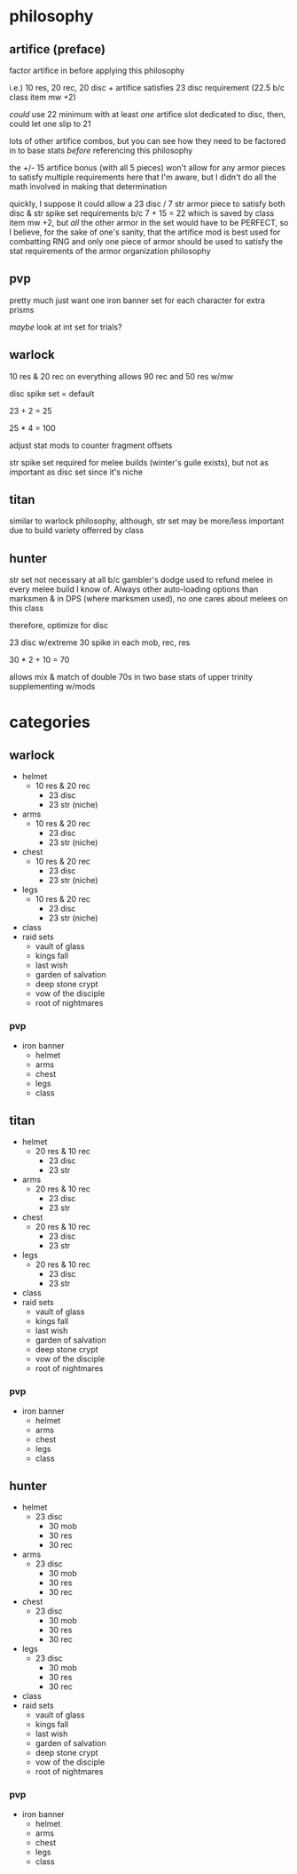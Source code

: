 # philosophy

## artifice (preface)

factor artifice in before applying this philosophy

i.e.) 10 res, 20 rec, 20 disc + artifice satisfies 23 disc requirement (22.5 b/c class item mw +2)

_could_ use 22 minimum with at least _one_ artifice slot dedicated to disc, then, could let one slip to 21

lots of other artifice combos, but you can see how they need to be factored in to base stats _before_ referencing this philosophy

the +/- 15 artifice bonus (with all 5 pieces) won't allow for any armor pieces to satisfy multiple requirements here that I'm aware, but I didn't do all the math involved in making that determination

quickly, I suppose it could allow a 23 disc / 7 str armor piece to satisfy both disc & str spike set requirements b/c 7 + 15 = 22 which is saved by class item mw +2, but _all_ the other armor in the set would have to be PERFECT, so I believe, for the sake of one's sanity, that the artifice mod is best used for combatting RNG and only one piece of armor should be used to satisfy the stat requirements of the armor organization philosophy

## pvp

pretty much just want one iron banner set for each character for extra prisms

_maybe_ look at int set for trials?

## warlock

10 res & 20 rec on everything allows 90 rec and 50 res w/mw

disc spike set = default

23 + 2 = 25

25 * 4 = 100

adjust stat mods to counter fragment offsets

str spike set required for melee builds (winter's guile exists), but not as important as disc set since it's niche

## titan

similar to warlock philosophy, although, str set may be more/less important due to build variety offerred by class

## hunter

str set not necessary at all b/c gambler's dodge used to refund melee in every melee build I know of. Always other auto-loading options than marksmen & in DPS (where marksmen used), no one cares about melees on this class

therefore, optimize for disc

23 disc w/extreme 30 spike in each mob, rec, res 

30 * 2 + 10 = 70

allows mix & match of double 70s in two base stats of upper trinity supplementing w/mods

# categories

## warlock
- helmet
  - 10 res & 20 rec
    - 23 disc
    - 23 str (niche)
- arms
  - 10 res & 20 rec
    - 23 disc
    - 23 str (niche)
- chest
  - 10 res & 20 rec
    - 23 disc
    - 23 str (niche)
- legs
  - 10 res & 20 rec
    - 23 disc 
    - 23 str (niche)
- class
- raid sets
  - vault of glass
  - kings fall
  - last wish 
  - garden of salvation
  - deep stone crypt
  - vow of the disciple
  - root of nightmares
### pvp
- iron banner
  - helmet
  - arms
  - chest
  - legs
  - class
  
## titan
- helmet
  - 20 res & 10 rec
    - 23 disc 
    - 23 str
- arms
  - 20 res & 10 rec
    - 23 disc 
    - 23 str
- chest
  - 20 res & 10 rec
    - 23 disc 
    - 23 str
- legs
  - 20 res & 10 rec
    - 23 disc 
    - 23 str
- class
- raid sets
  - vault of glass
  - kings fall
  - last wish 
  - garden of salvation
  - deep stone crypt
  - vow of the disciple
  - root of nightmares
### pvp
- iron banner
  - helmet
  - arms
  - chest
  - legs
  - class

## hunter
- helmet
  - 23 disc
    - 30 mob
    - 30 res
    - 30 rec
- arms
  - 23 disc
    - 30 mob
    - 30 res
    - 30 rec
- chest
  - 23 disc
    - 30 mob
    - 30 res
    - 30 rec
- legs
  - 23 disc
    - 30 mob
    - 30 res
    - 30 rec
- class
- raid sets
  - vault of glass
  - kings fall
  - last wish 
  - garden of salvation
  - deep stone crypt
  - vow of the disciple
  - root of nightmares
### pvp
- iron banner
  - helmet
  - arms
  - chest
  - legs
  - class
